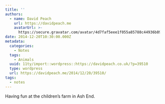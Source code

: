 ```yaml
---
title: ''
authors:
  - name: David Peach
    url: https://davidpeach.me
    avatarUrl: >-
      https://secure.gravatar.com/avatar/4d7faf5eee1f055a85788c44936b8995eaab6dfb004e7854ec747ccb272e91ee?s=96&d=mm&r=g
date: 2014-12-20T10:30:00.000Z
metadata:
  categories:
    - Notes
  tags:
    - Animals
  uuid: 11ty/import::wordpress::https://davidpeach.co.uk/?p=39510
  type: wordpress
  url: https://davidpeach.me/2014/12/20/39510/
tags:
  - notes
---
```

Having fun at the children’s farm in Ash End.